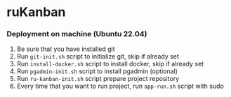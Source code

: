 # ruKanban

### Deployment on machine (Ubuntu 22.04)

1. Be sure that you have installed git
2. Run `git-init.sh` script to initialize git, skip if already set
3. Run `install-docker.sh` script to install docker, skip if already set
4. Run `pgadmin-init.sh` script to install pgadmin (optional)
5. Run `ru-kanban-init.sh` script prepare project repository
6. Every time that you want to run project, run `app-run.sh` script with sudo